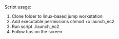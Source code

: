 Script usage:

1. Clone folder to linux-based jump workstation
2. Add executable permissions chmod +x launch_ec2
3. Run script ./launch_ec2
4. Follow tips on the screen